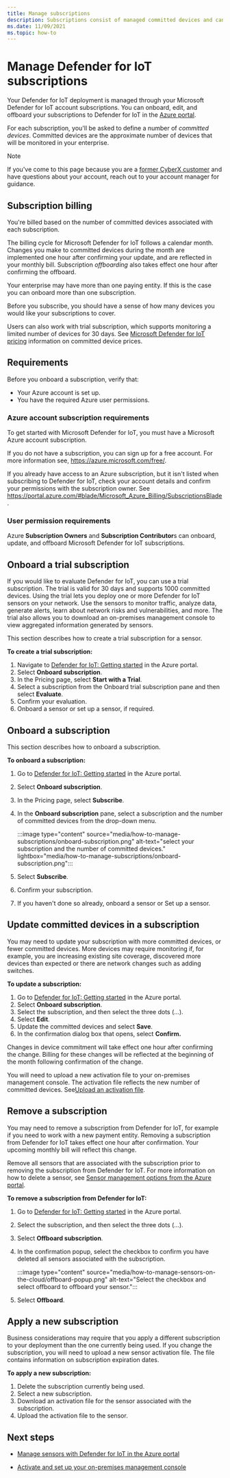 ```yaml
---
title: Manage subscriptions
description: Subscriptions consist of managed committed devices and can be onboarded or offboarded as needed. 
ms.date: 11/09/2021
ms.topic: how-to
---
```


# Manage Defender for IoT subscriptions

Your Defender for IoT deployment is managed through your Microsoft Defender for IoT account subscriptions. You can onboard, edit, and offboard your subscriptions to Defender for IoT in the [Azure portal](https://portal.azure.com/#blade/Microsoft_Azure_IoT_Defender/IoTDefenderDashboard/Getting_Started).

For each subscription, you'll be asked to define a number of *committed devices*. Committed devices are the approximate number of devices that will be monitored in your enterprise. 

> [!NOTE]
> If you've come to this page because you are a [former CyberX customer](https://blogs.microsoft.com/blog/2020/06/22/microsoft-acquires-cyberx-to-accelerate-and-secure-customers-iot-deployments) and have questions about your account, reach out to your account manager for guidance.


## Subscription billing

You're billed based on the number of committed devices associated with each subscription.

The billing cycle for Microsoft Defender for IoT follows a calendar month. Changes you make to committed devices during the  month are implemented one hour after confirming your update, and are reflected in your monthly bill. Subscription *offboarding* also takes effect one hour after confirming the offboard.

Your enterprise may have more than one paying entity. If this is the case you can onboard more than one subscription.

Before you subscribe, you should have a sense of how many devices you would like your subscriptions to cover.

Users can also work with trial subscription, which supports monitoring a limited number of devices for 30 days. See [Microsoft Defender for IoT pricing](https://azure.microsoft.com/pricing/details/iot-defender/) information on committed device prices.

## Requirements

Before you onboard a subscription, verify that:

- Your Azure account is set up.
- You have the required Azure user permissions.

### Azure account subscription requirements

To get started with Microsoft Defender for IoT, you must have a Microsoft Azure account subscription.

If you do not have a subscription, you can sign up for a free account. For more information see, https://azure.microsoft.com/free/.

If you already have access to an Azure subscription, but it isn't listed when subscribing to Defender for IoT, check your account details and confirm your permissions with the subscription owner. See https://portal.azure.com/#blade/Microsoft_Azure_Billing/SubscriptionsBlade.

### User permission requirements

Azure **Subscription Owners** and **Subscription Contributor**s can onboard, update, and offboard Microsoft Defender for IoT subscriptions.

## Onboard a trial subscription

If you would like to evaluate Defender for IoT, you can use a trial subscription. The trial is valid for 30 days and supports 1000 committed devices. Using the trial lets you deploy one or more Defender for IoT sensors on your network. Use the sensors to monitor traffic, analyze data, generate alerts, learn about network risks and vulnerabilities, and more. The trial also allows you to download an on-premises management console to view aggregated information generated by sensors.

This section describes how to create a trial subscription for a sensor.

**To create a trial subscription:**

1. Navigate to [Defender for IoT: Getting started](https://portal.azure.com/#blade/Microsoft_Azure_IoT_Defender/IoTDefenderDashboard/Getting_Started) in the Azure portal.
1. Select **Onboard subscription**.
1. In the Pricing page, select **Start with a Trial**.
1. Select a subscription from the Onboard trial subscription pane and then select **Evaluate**.
1. Confirm your evaluation.
1. Onboard a sensor or set up a sensor, if required.

## Onboard a subscription

This section describes how to onboard a subscription.

**To onboard a subscription:**

1. Go to [Defender for IoT: Getting started](https://portal.azure.com/#blade/Microsoft_Azure_IoT_Defender/IoTDefenderDashboard/Getting_Started) in the Azure portal.
1. Select **Onboard subscription**.
1. In the Pricing page, select **Subscribe**.
1. In the **Onboard subscription** pane, select a subscription and the number of committed devices from the drop-down menu.

   :::image type="content" source="media/how-to-manage-subscriptions/onboard-subscription.png" alt-text="select your  subscription and the number of committed devices." lightbox="media/how-to-manage-subscriptions/onboard-subscription.png":::

1. Select **Subscribe**.
1. Confirm your subscription.
1. If you haven't done so already, onboard a sensor or Set up a sensor.

## Update committed devices in a subscription

You may need to update your subscription with more committed devices, or fewer committed devices. More devices may require monitoring if, for example, you are increasing existing site coverage, discovered more devices than expected or there are network changes such as adding switches.

**To update a subscription:**
1. Go to [Defender for IoT: Getting started](https://portal.azure.com/#blade/Microsoft_Azure_IoT_Defender/IoTDefenderDashboard/Getting_Started) in the Azure portal.
1. Select **Onboard subscription**.
1. Select the subscription, and then select the three dots (...).
1. Select **Edit**.
1. Update the committed devices and select **Save**.
2. In the confirmation dialog box that opens, select **Confirm.**

Changes in device commitment will take effect one hour after confirming the change. Billing for these changes will be reflected at the beginning of the month following confirmation of the change.

You will need to upload a new activation file to your on-premises management console. The activation file reflects the new number of committed devices. See[Upload an activation file](how-to-manage-the-on-premises-management-console.md#upload-an-activation-file).

## Remove a subscription

You may need to remove a subscription from Defender for IoT, for example if you need to work with a new payment entity. Removing a subscription from Defender for IoT takes effect one hour after confirmation. Your upcoming monthly bill will reflect this change.

Remove all sensors that are associated with the subscription prior to removing the subscription from Defender for IoT. For more information on how to delete a sensor, see [Sensor management options from the Azure portal](how-to-manage-sensors-on-the-cloud.md#sensor-management-options-from-the-azure-portal).

**To remove a subscription from Defender for IoT:**

1. Go to [Defender for IoT: Getting started](https://portal.azure.com/#blade/Microsoft_Azure_IoT_Defender/IoTDefenderDashboard/Getting_Started) in the Azure portal.

1. Select the subscription, and then select the three dots (...).

1. Select **Offboard subscription**.

1. In the confirmation popup, select the checkbox to confirm you have deleted all sensors associated with the subscription.

    :::image type="content" source="media/how-to-manage-sensors-on-the-cloud/offboard-popup.png" alt-text="Select the checkbox and select offboard to offboard your sensor.":::

1. Select **Offboard**.

## Apply a new subscription

Business considerations may require that you apply a different subscription to your deployment than the one currently being used. If you change the subscription, you will need to upload a new sensor activation file. The file contains information on subscription expiration dates.

**To apply a new subscription:**

1. Delete the subscription currently being used.
1. Select a new subscription.
1. Download an activation file for the sensor associated with the subscription.
1. Upload the activation file to the sensor.

## Next steps

- [Manage sensors with Defender for IoT in the Azure portal](how-to-manage-sensors-on-the-cloud.md)

- [Activate and set up your on-premises management console](how-to-activate-and-set-up-your-on-premises-management-console.md)

